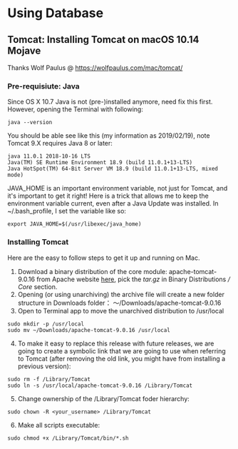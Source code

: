 # Using Database

## Tomcat: Installing Tomcat on macOS 10.14 Mojave

Thanks Wolf Paulus @ https://wolfpaulus.com/mac/tomcat/

### Pre-requisiute: Java

Since OS X 10.7 Java is not (pre-)installed anymore, need fix this first. However, opening the Terminal with following:

```
java --version
```

You should be able see like this (my information as 2019/02/19), note Tomcat 9.X requires Java 8 or later:

```
java 11.0.1 2018-10-16 LTS
Java(TM) SE Runtime Environment 18.9 (build 11.0.1+13-LTS)
Java HotSpot(TM) 64-Bit Server VM 18.9 (build 11.0.1+13-LTS, mixed mode)
```

JAVA_HOME is an important environment variable, not just for Tomcat, and it's important to get it right!
Here is a trick that allows me to keep the environment variable current, even after a Java Update was installed.
In ~/.bash_profile, I set the variable like so:

```
export JAVA_HOME=$(/usr/libexec/java_home)
```

### Installing Tomcat

Here are the easy to follow steps to get it up and running on Mac.

1. Download a binary distribution of the core module: apache-tomcat-9.0.16 from Apache website [here](http://tomcat.apache.org/download-90.cgi), pick the *tar.gz* in Binary Distributions */ Core* section.
2. Opening (or using unarchiving) the archive file will create a new folder structure in Downloads folder：
   ～/Downloads/apache-tomcat-9.0.16
3. Open to Terminal app to move the unarchived distribution to /usr/local
```
sudo mkdir -p /usr/local
sudo mv ~/Downloads/apache-tomcat-9.0.16 /usr/local
```
4. To make it easy to replace this release with future releases, we are going to create a symbolic link that we are going to use when referring to Tomcat (after removing the old link, you might have from installing a previous version):
```
sudo rm -f /Library/Tomcat
sudo ln -s /usr/local/apache-tomcat-9.0.16 /Library/Tomcat
```
5. Change ownership of the /Library/Tomcat foder hierarchy:
```
sudo chown -R <your_username> /Library/Tomcat
```
6. Make all scripts executable:
```
sudo chmod +x /Library/Tomcat/bin/*.sh
```

